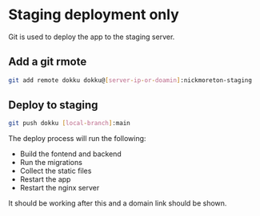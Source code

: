 # Staging deployment only

Git is used to deploy the app to the staging server. 

## Add a git rmote

```bash
git add remote dokku dokku@[server-ip-or-doamin]:nickmoreton-staging
```

## Deploy to staging

```bash
git push dokku [local-branch]:main
```

The deploy process will run the following:

- Build the fontend and backend
- Run the migrations
- Collect the static files
- Restart the app
- Restart the nginx server

It should be working after this and a domain link should be shown.
